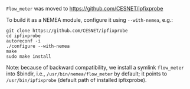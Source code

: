 `Flow_meter` was moved to https://github.com/CESNET/ipfixprobe

To build it as a NEMEA module, configure it using `--with-nemea`, e.g.:
```
git clone https://github.com/CESNET/ipfixprobe
cd ipfixprobe
autoreconf -i
./configure --with-nemea
make
sudo make install
```

Note: because of backward compatibility, we install a symlink `flow_meter`
into $bindir, i.e., `/usr/bin/nemea/flow_meter` by default; it points to
`/usr/bin/ipfixprobe` (default path of installed ipfixprobe).


